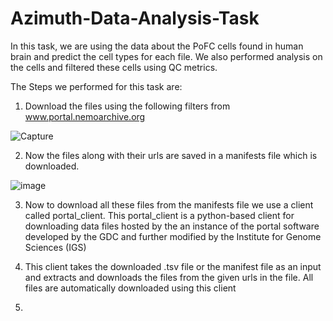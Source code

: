 # Azimuth-Data-Analysis-Task

In this task, we are using the data about the PoFC cells found in human brain and predict the cell types for each file. We also performed analysis on the cells and filtered these cells using QC metrics.

The Steps we performed for this task are:

1) Download the files using the following filters from www.portal.nemoarchive.org

![Capture](https://user-images.githubusercontent.com/17748119/164366725-3a1d2116-b54a-4b45-808c-db3d75da1538.PNG)



2) Now the files along with their urls are saved in a manifests file which is downloaded.

![image](https://user-images.githubusercontent.com/17748119/164367197-945220dc-7756-4cee-93df-d7b2efaf17f4.png)


3) Now to download all these files from the manifests file we use a client called portal_client. This portal_client is a python-based client for downloading data files hosted by the an instance of the portal software developed by the GDC and further modified by the Institute for Genome Sciences (IGS)

4) This client takes the downloaded .tsv file or the manifest file as an input and extracts and downloads the files from the given urls in the file. All files are automatically downloaded using this client

5) 

